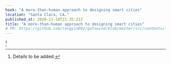 ```yaml
---
hook: "A more-than-human approach to designing smart cities"
location: "Santa Clara, CA."
published_at: 2020-11-10T21:35:21Z
title: "A more-than-human approach to designing smart cities"
# PR: https://github.com/tongyin002/gatswind/blob/master/src/contents/fragments/transition-by-mobility.mdx
---
```


[^1]

[^1]: Details to be added.

